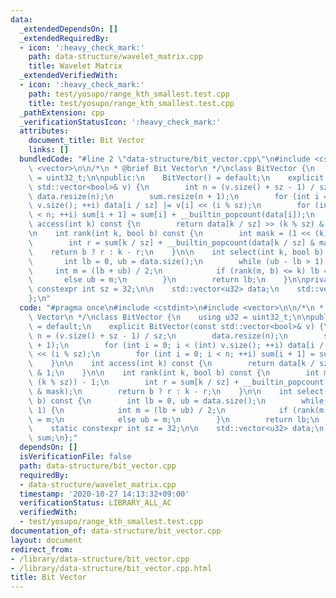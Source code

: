 ```yaml
---
data:
  _extendedDependsOn: []
  _extendedRequiredBy:
  - icon: ':heavy_check_mark:'
    path: data-structure/wavelet_matrix.cpp
    title: Wavelet Matrix
  _extendedVerifiedWith:
  - icon: ':heavy_check_mark:'
    path: test/yosupo/range_kth_smallest.test.cpp
    title: test/yosupo/range_kth_smallest.test.cpp
  _pathExtension: cpp
  _verificationStatusIcon: ':heavy_check_mark:'
  attributes:
    document_title: Bit Vector
    links: []
  bundledCode: "#line 2 \"data-structure/bit_vector.cpp\"\n#include <cstdint>\n#include\
    \ <vector>\n\n/*\n * @brief Bit Vector\n */\nclass BitVector {\n    using u32\
    \ = uint32_t;\n\npublic:\n    BitVector() = default;\n    explicit BitVector(const\
    \ std::vector<bool>& v) {\n        int n = (v.size() + sz - 1) / sz;\n       \
    \ data.resize(n);\n        sum.resize(n + 1);\n        for (int i = 0; i < (int)\
    \ v.size(); ++i) data[i / sz] |= v[i] << (i % sz);\n        for (int i = 0; i\
    \ < n; ++i) sum[i + 1] = sum[i] + __builtin_popcount(data[i]);\n    }\n\n    int\
    \ access(int k) const {\n        return data[k / sz] >> (k % sz) & 1;\n    }\n\
    \n    int rank(int k, bool b) const {\n        int mask = (1 << (k % sz)) - 1;\n\
    \        int r = sum[k / sz] + __builtin_popcount(data[k / sz] & mask);\n    \
    \    return b ? r : k - r;\n    }\n\n    int select(int k, bool b) const {\n \
    \       int lb = 0, ub = data.size();\n        while (ub - lb > 1) {\n       \
    \     int m = (lb + ub) / 2;\n            if (rank(m, b) <= k) lb = m;\n     \
    \       else ub = m;\n        }\n        return lb;\n    }\n\nprivate:\n    static\
    \ constexpr int sz = 32;\n\n    std::vector<u32> data;\n    std::vector<int> sum;\n\
    };\n"
  code: "#pragma once\n#include <cstdint>\n#include <vector>\n\n/*\n * @brief Bit\
    \ Vector\n */\nclass BitVector {\n    using u32 = uint32_t;\n\npublic:\n    BitVector()\
    \ = default;\n    explicit BitVector(const std::vector<bool>& v) {\n        int\
    \ n = (v.size() + sz - 1) / sz;\n        data.resize(n);\n        sum.resize(n\
    \ + 1);\n        for (int i = 0; i < (int) v.size(); ++i) data[i / sz] |= v[i]\
    \ << (i % sz);\n        for (int i = 0; i < n; ++i) sum[i + 1] = sum[i] + __builtin_popcount(data[i]);\n\
    \    }\n\n    int access(int k) const {\n        return data[k / sz] >> (k % sz)\
    \ & 1;\n    }\n\n    int rank(int k, bool b) const {\n        int mask = (1 <<\
    \ (k % sz)) - 1;\n        int r = sum[k / sz] + __builtin_popcount(data[k / sz]\
    \ & mask);\n        return b ? r : k - r;\n    }\n\n    int select(int k, bool\
    \ b) const {\n        int lb = 0, ub = data.size();\n        while (ub - lb >\
    \ 1) {\n            int m = (lb + ub) / 2;\n            if (rank(m, b) <= k) lb\
    \ = m;\n            else ub = m;\n        }\n        return lb;\n    }\n\nprivate:\n\
    \    static constexpr int sz = 32;\n\n    std::vector<u32> data;\n    std::vector<int>\
    \ sum;\n};"
  dependsOn: []
  isVerificationFile: false
  path: data-structure/bit_vector.cpp
  requiredBy:
  - data-structure/wavelet_matrix.cpp
  timestamp: '2020-10-27 14:13:32+09:00'
  verificationStatus: LIBRARY_ALL_AC
  verifiedWith:
  - test/yosupo/range_kth_smallest.test.cpp
documentation_of: data-structure/bit_vector.cpp
layout: document
redirect_from:
- /library/data-structure/bit_vector.cpp
- /library/data-structure/bit_vector.cpp.html
title: Bit Vector
---
```

